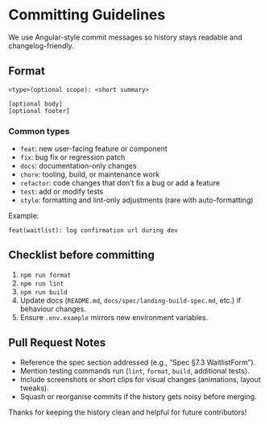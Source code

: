 # Committing Guidelines

We use Angular-style commit messages so history stays readable and changelog-friendly.

## Format

```
<type>(optional scope): <short summary>

[optional body]
[optional footer]
```

### Common types

- `feat`: new user-facing feature or component
- `fix`: bug fix or regression patch
- `docs`: documentation-only changes
- `chore`: tooling, build, or maintenance work
- `refactor`: code changes that don’t fix a bug or add a feature
- `test`: add or modify tests
- `style`: formatting and lint-only adjustments (rare with auto-formatting)

Example:

```
feat(waitlist): log confirmation url during dev
```

## Checklist before committing

1. `npm run format`
2. `npm run lint`
3. `npm run build`
4. Update docs (`README.md`, `docs/spec/landing-build-spec.md`, etc.) if behaviour changes.
5. Ensure `.env.example` mirrors new environment variables.

## Pull Request Notes

- Reference the spec section addressed (e.g., “Spec §7.3 WaitlistForm”).
- Mention testing commands run (`lint`, `format`, `build`, additional tests).
- Include screenshots or short clips for visual changes (animations, layout tweaks).
- Squash or reorganise commits if the history gets noisy before merging.

Thanks for keeping the history clean and helpful for future contributors!
